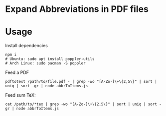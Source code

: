 # Expand Abbreviations in PDF files

# Usage
Install dependencies
```
npm i
# Ubuntu: sudo apt install poppler-utils
# Arch Linux: sudo pacman -S poppler

```

Feed a PDF
```
pdftotext /path/to/file.pdf - | grep -wo "[A-Zo-]\+\{2,5\}" | sort | uniq | sort -gr | node abbrToItems.js
```

Feed sum TeX:

```
cat /path/to/*tex | grep -wo "[A-Zo-]\+\{2,5\}" | sort | uniq | sort -gr | node abbrToItems.js
```
